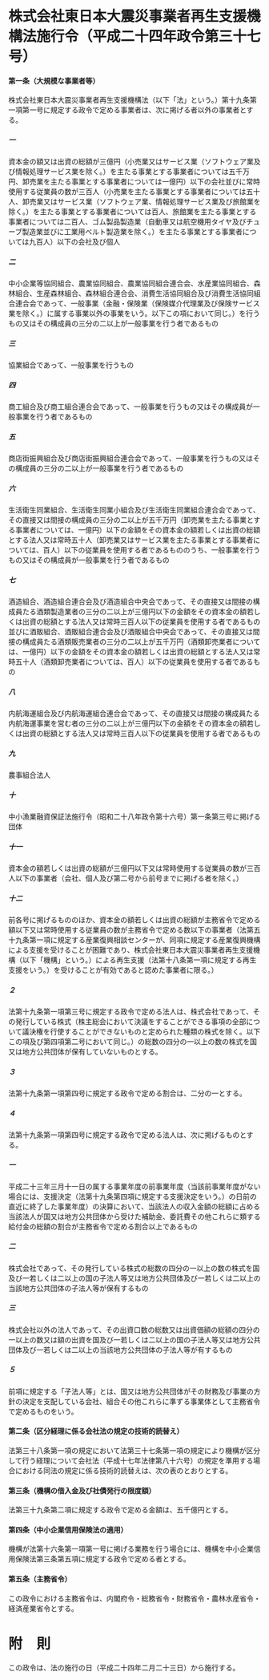 # 株式会社東日本大震災事業者再生支援機構法施行令（平成二十四年政令第三十七号）
#### 第一条（大規模な事業者等）
株式会社東日本大震災事業者再生支援機構法（以下「法」という。）第十九条第一項第一号に規定する政令で定める事業者は、次に掲げる者以外の事業者とする。
##### 一
資本金の額又は出資の総額が三億円（小売業又はサービス業（ソフトウェア業及び情報処理サービス業を除く。）を主たる事業とする事業者については五千万円、卸売業を主たる事業とする事業者については一億円）以下の会社並びに常時使用する従業員の数が三百人（小売業を主たる事業とする事業者については五十人、卸売業又はサービス業（ソフトウェア業、情報処理サービス業及び旅館業を除く。）を主たる事業とする事業者については百人、旅館業を主たる事業とする事業者については二百人、ゴム製品製造業（自動車又は航空機用タイヤ及びチューブ製造業並びに工業用ベルト製造業を除く。）を主たる事業とする事業者については九百人）以下の会社及び個人
##### 二
中小企業等協同組合、農業協同組合、農業協同組合連合会、水産業協同組合、森林組合、生産森林組合、森林組合連合会、消費生活協同組合及び消費生活協同組合連合会であって、一般事業（金融・保険業（保険媒介代理業及び保険サービス業を除く。）に属する事業以外の事業をいう。以下この項において同じ。）を行うもの又はその構成員の三分の二以上が一般事業を行う者であるもの
##### 三
協業組合であって、一般事業を行うもの
##### 四
商工組合及び商工組合連合会であって、一般事業を行うもの又はその構成員が一般事業を行う者であるもの
##### 五
商店街振興組合及び商店街振興組合連合会であって、一般事業を行うもの又はその構成員の三分の二以上が一般事業を行う者であるもの
##### 六
生活衛生同業組合、生活衛生同業小組合及び生活衛生同業組合連合会であって、その直接又は間接の構成員の三分の二以上が五千万円（卸売業を主たる事業とする事業者については、一億円）以下の金額をその資本金の額若しくは出資の総額とする法人又は常時五十人（卸売業又はサービス業を主たる事業とする事業者については、百人）以下の従業員を使用する者であるもののうち、一般事業を行うもの又はその構成員が一般事業を行う者であるもの
##### 七
酒造組合、酒造組合連合会及び酒造組合中央会であって、その直接又は間接の構成員たる酒類製造業者の三分の二以上が三億円以下の金額をその資本金の額若しくは出資の総額とする法人又は常時三百人以下の従業員を使用する者であるもの並びに酒販組合、酒販組合連合会及び酒販組合中央会であって、その直接又は間接の構成員たる酒類販売業者の三分の二以上が五千万円（酒類卸売業者については、一億円）以下の金額をその資本金の額若しくは出資の総額とする法人又は常時五十人（酒類卸売業者については、百人）以下の従業員を使用する者であるもの
##### 八
内航海運組合及び内航海運組合連合会であって、その直接又は間接の構成員たる内航海運事業を営む者の三分の二以上が三億円以下の金額をその資本金の額若しくは出資の総額とする法人又は常時三百人以下の従業員を使用する者であるもの
##### 九
農事組合法人
##### 十
中小漁業融資保証法施行令（昭和二十八年政令第十六号）第一条第三号に掲げる団体
##### 十一
資本金の額若しくは出資の総額が三億円以下又は常時使用する従業員の数が三百人以下の事業者（会社、個人及び第二号から前号までに掲げる者を除く。）
##### 十二
前各号に掲げるもののほか、資本金の額若しくは出資の総額が主務省令で定める額以下又は常時使用する従業員の数が主務省令で定める数以下の事業者（法第五十九条第一項に規定する産業復興相談センターが、同項に規定する産業復興機構による支援を受けることが困難であり、株式会社東日本大震災事業者再生支援機構（以下「機構」という。）による再生支援（法第十八条第一項に規定する再生支援をいう。）を受けることが有効であると認めた事業者に限る。）
##### ２
法第十九条第一項第三号に規定する政令で定める法人は、株式会社であって、その発行している株式（株主総会において決議をすることができる事項の全部について議決権を行使することができないものと定められた種類の株式を除く。以下この項及び第四項第二号において同じ。）の総数の四分の一以上の数の株式を国又は地方公共団体が保有していないものとする。
##### ３
法第十九条第一項第四号に規定する政令で定める割合は、二分の一とする。
##### ４
法第十九条第一項第四号に規定する政令で定める法人は、次に掲げるものとする。
##### 一
平成二十三年三月十一日の属する事業年度の前事業年度（当該前事業年度がない場合には、支援決定（法第十九条第四項に規定する支援決定をいう。）の日前の直近に終了した事業年度）の決算において、当該法人の収入金額の総額に占める当該法人が国又は地方公共団体から受けた補助金、委託費その他これらに類する給付金の総額の割合が主務省令で定める割合以上であるもの
##### 二
株式会社であって、その発行している株式の総数の四分の一以上の数の株式を国及び一若しくは二以上の国の子法人等又は地方公共団体及び一若しくは二以上の当該地方公共団体の子法人等が保有するもの
##### 三
株式会社以外の法人であって、その出資口数の総数又は出資価額の総額の四分の一以上の数又は額の出資を国及び一若しくは二以上の国の子法人等又は地方公共団体及び一若しくは二以上の当該地方公共団体の子法人等が有するもの
##### ５
前項に規定する「子法人等」とは、国又は地方公共団体がその財務及び事業の方針の決定を支配している会社、組合その他これらに準ずる事業体として主務省令で定めるものをいう。
#### 第二条（区分経理に係る会社法の規定の技術的読替え）
法第三十八条第一項の規定において法第三十七条第一項の規定により機構が区分して行う経理について会社法（平成十七年法律第八十六号）の規定を準用する場合における同法の規定に係る技術的読替えは、次の表のとおりとする。
#### 第三条（機構の借入金及び社債発行の限度額）
法第三十九条第二項に規定する政令で定める金額は、五千億円とする。
#### 第四条（中小企業信用保険法の適用）
機構が法第十六条第一項第一号に掲げる業務を行う場合には、機構を中小企業信用保険法第三条第五項に規定する政令で定める者とする。
#### 第五条（主務省令）
この政令における主務省令は、内閣府令・総務省令・財務省令・農林水産省令・経済産業省令とする。
# 附　則
この政令は、法の施行の日（平成二十四年二月二十三日）から施行する。
